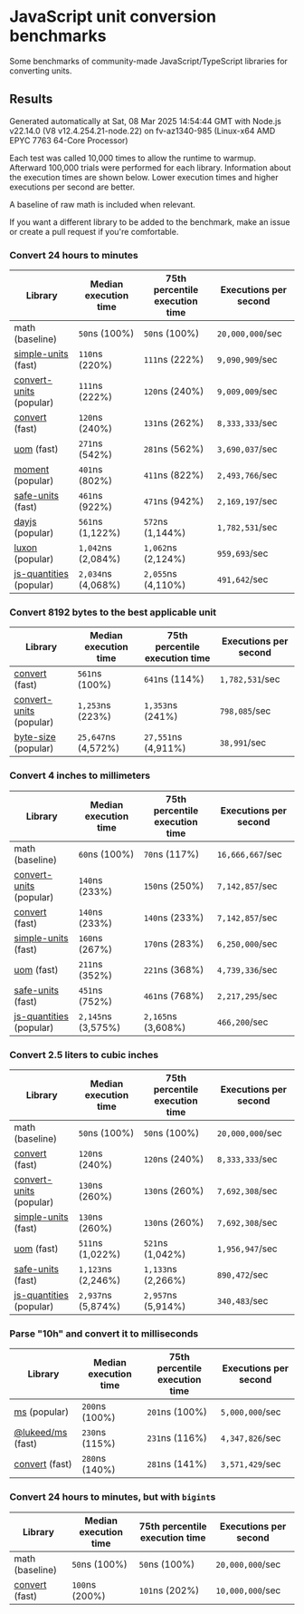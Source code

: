 # JavaScript unit conversion benchmarks

Some benchmarks of community-made JavaScript/TypeScript libraries for converting units.

## Results

<!-- beginblock(results) -->

Generated automatically at Sat, 08 Mar 2025 14:54:44 GMT with Node.js v22.14.0 (V8 v12.4.254.21-node.22) on fv-az1340-985 (Linux-x64 AMD EPYC 7763 64-Core Processor)

Each test was called 10,000 times to allow the runtime to warmup.
Afterward 100,000 trials were performed for each library.
Information about the execution times are shown below.
Lower execution times and higher executions per second are better.

A baseline of raw math is included when relevant.

If you want a different library to be added to the benchmark, make an issue or create a pull request if you're comfortable.

### Convert 24 hours to minutes

| Library                                                            | Median execution time | 75th percentile execution time | Executions per second |
| ------------------------------------------------------------------ | --------------------- | ------------------------------ | --------------------- |
| math (baseline)                                                    | `50`ns (100%)         | `50`ns (100%)                  | `20,000,000`/sec      |
| [simple-units](https://npmjs.com/package/simple-units) (fast)      | `110`ns (220%)        | `111`ns (222%)                 | `9,090,909`/sec       |
| [convert-units](https://npmjs.com/package/convert-units) (popular) | `111`ns (222%)        | `120`ns (240%)                 | `9,009,009`/sec       |
| [convert](https://npmjs.com/package/convert) (fast)                | `120`ns (240%)        | `131`ns (262%)                 | `8,333,333`/sec       |
| [uom](https://npmjs.com/package/uom) (fast)                        | `271`ns (542%)        | `281`ns (562%)                 | `3,690,037`/sec       |
| [moment](https://npmjs.com/package/moment) (popular)               | `401`ns (802%)        | `411`ns (822%)                 | `2,493,766`/sec       |
| [safe-units](https://npmjs.com/package/safe-units) (fast)          | `461`ns (922%)        | `471`ns (942%)                 | `2,169,197`/sec       |
| [dayjs](https://npmjs.com/package/dayjs) (popular)                 | `561`ns (1,122%)      | `572`ns (1,144%)               | `1,782,531`/sec       |
| [luxon](https://npmjs.com/package/luxon) (popular)                 | `1,042`ns (2,084%)    | `1,062`ns (2,124%)             | `959,693`/sec         |
| [js-quantities](https://npmjs.com/package/js-quantities) (popular) | `2,034`ns (4,068%)    | `2,055`ns (4,110%)             | `491,642`/sec         |

### Convert 8192 bytes to the best applicable unit

| Library                                                            | Median execution time | 75th percentile execution time | Executions per second |
| ------------------------------------------------------------------ | --------------------- | ------------------------------ | --------------------- |
| [convert](https://npmjs.com/package/convert) (fast)                | `561`ns (100%)        | `641`ns (114%)                 | `1,782,531`/sec       |
| [convert-units](https://npmjs.com/package/convert-units) (popular) | `1,253`ns (223%)      | `1,353`ns (241%)               | `798,085`/sec         |
| [byte-size](https://npmjs.com/package/byte-size) (popular)         | `25,647`ns (4,572%)   | `27,551`ns (4,911%)            | `38,991`/sec          |

### Convert 4 inches to millimeters

| Library                                                            | Median execution time | 75th percentile execution time | Executions per second |
| ------------------------------------------------------------------ | --------------------- | ------------------------------ | --------------------- |
| math (baseline)                                                    | `60`ns (100%)         | `70`ns (117%)                  | `16,666,667`/sec      |
| [convert-units](https://npmjs.com/package/convert-units) (popular) | `140`ns (233%)        | `150`ns (250%)                 | `7,142,857`/sec       |
| [convert](https://npmjs.com/package/convert) (fast)                | `140`ns (233%)        | `140`ns (233%)                 | `7,142,857`/sec       |
| [simple-units](https://npmjs.com/package/simple-units) (fast)      | `160`ns (267%)        | `170`ns (283%)                 | `6,250,000`/sec       |
| [uom](https://npmjs.com/package/uom) (fast)                        | `211`ns (352%)        | `221`ns (368%)                 | `4,739,336`/sec       |
| [safe-units](https://npmjs.com/package/safe-units) (fast)          | `451`ns (752%)        | `461`ns (768%)                 | `2,217,295`/sec       |
| [js-quantities](https://npmjs.com/package/js-quantities) (popular) | `2,145`ns (3,575%)    | `2,165`ns (3,608%)             | `466,200`/sec         |

### Convert 2.5 liters to cubic inches

| Library                                                            | Median execution time | 75th percentile execution time | Executions per second |
| ------------------------------------------------------------------ | --------------------- | ------------------------------ | --------------------- |
| math (baseline)                                                    | `50`ns (100%)         | `50`ns (100%)                  | `20,000,000`/sec      |
| [convert](https://npmjs.com/package/convert) (fast)                | `120`ns (240%)        | `120`ns (240%)                 | `8,333,333`/sec       |
| [convert-units](https://npmjs.com/package/convert-units) (popular) | `130`ns (260%)        | `130`ns (260%)                 | `7,692,308`/sec       |
| [simple-units](https://npmjs.com/package/simple-units) (fast)      | `130`ns (260%)        | `130`ns (260%)                 | `7,692,308`/sec       |
| [uom](https://npmjs.com/package/uom) (fast)                        | `511`ns (1,022%)      | `521`ns (1,042%)               | `1,956,947`/sec       |
| [safe-units](https://npmjs.com/package/safe-units) (fast)          | `1,123`ns (2,246%)    | `1,133`ns (2,266%)             | `890,472`/sec         |
| [js-quantities](https://npmjs.com/package/js-quantities) (popular) | `2,937`ns (5,874%)    | `2,957`ns (5,914%)             | `340,483`/sec         |

### Parse "10h" and convert it to milliseconds

| Library                                                   | Median execution time | 75th percentile execution time | Executions per second |
| --------------------------------------------------------- | --------------------- | ------------------------------ | --------------------- |
| [ms](https://npmjs.com/package/ms) (popular)              | `200`ns (100%)        | `201`ns (100%)                 | `5,000,000`/sec       |
| [@lukeed/ms](https://npmjs.com/package/@lukeed/ms) (fast) | `230`ns (115%)        | `231`ns (116%)                 | `4,347,826`/sec       |
| [convert](https://npmjs.com/package/convert) (fast)       | `280`ns (140%)        | `281`ns (141%)                 | `3,571,429`/sec       |

### Convert 24 hours to minutes, but with `bigint`s

| Library                                             | Median execution time | 75th percentile execution time | Executions per second |
| --------------------------------------------------- | --------------------- | ------------------------------ | --------------------- |
| math (baseline)                                     | `50`ns (100%)         | `50`ns (100%)                  | `20,000,000`/sec      |
| [convert](https://npmjs.com/package/convert) (fast) | `100`ns (200%)        | `101`ns (202%)                 | `10,000,000`/sec      |

<!-- endblock(results) -->
